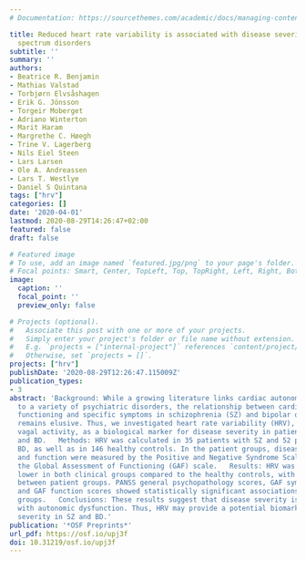 ```yaml
---
# Documentation: https://sourcethemes.com/academic/docs/managing-content/

title: Reduced heart rate variability is associated with disease severity in psychosis
  spectrum disorders
subtitle: ''
summary: ''
authors:
- Beatrice R. Benjamin
- Mathias Valstad
- Torbjørn Elvsåshagen
- Erik G. Jönsson
- Torgeir Moberget
- Adriano Winterton
- Marit Haram
- Margrethe C. Høegh
- Trine V. Lagerberg
- Nils Eiel Steen
- Lars Larsen
- Ole A. Andreassen
- Lars T. Westlye
- Daniel S Quintana
tags: ["hrv"]
categories: []
date: '2020-04-01'
lastmod: 2020-08-29T14:26:47+02:00
featured: false
draft: false

# Featured image
# To use, add an image named `featured.jpg/png` to your page's folder.
# Focal points: Smart, Center, TopLeft, Top, TopRight, Left, Right, BottomLeft, Bottom, BottomRight.
image:
  caption: ''
  focal_point: ''
  preview_only: false

# Projects (optional).
#   Associate this post with one or more of your projects.
#   Simply enter your project's folder or file name without extension.
#   E.g. `projects = ["internal-project"]` references `content/project/deep-learning/index.md`.
#   Otherwise, set `projects = []`.
projects: ["hrv"]
publishDate: '2020-08-29T12:26:47.115009Z'
publication_types:
- 3
abstract: 'Background: While a growing literature links cardiac autonomic dysregulation
  to a variety of psychiatric disorders, the relationship between cardiac autonomic
  functioning and specific symptoms in schizophrenia (SZ) and bipolar disorder (BD)
  remains elusive. Thus, we investigated heart rate variability (HRV), a proxy for
  vagal activity, as a biological marker for disease severity in patients with SZ
  and BD.   Methods: HRV was calculated in 35 patients with SZ and 52 patients with
  BD, as well as in 146 healthy controls. In the patient groups, disease severity
  and function were measured by the Positive and Negative Syndrome Scale (PANSS) and
  the Global Assessment of Functioning (GAF) scale.   Results: HRV was significantly
  lower in both clinical groups compared to the healthy controls, with no HRV differences
  between patient groups. PANSS general psychopathology scores, GAF symptom scores,
  and GAF function scores showed statistically significant associations with HRV across
  groups.   Conclusions: These results suggest that disease severity is associated
  with autonomic dysfunction. Thus, HRV may provide a potential biomarker of disease
  severity in SZ and BD.'
publication: '*OSF Preprints*'
url_pdf: https://osf.io/upj3f
doi: 10.31219/osf.io/upj3f
---
```

